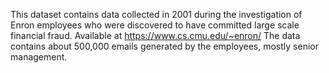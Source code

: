 This dataset contains data collected in 2001 during the investigation of Enron employees who were discovered to have committed large scale financial fraud. Available at https://www.cs.cmu.edu/~enron/
The data contains about 500,000 emails generated by the employees, mostly senior management.

